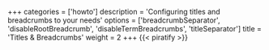 +++
categories = ['howto']
description = 'Configuring titles and breadcrumbs to your needs'
options = ['breadcrumbSeparator', 'disableRootBreadcrumb', 'disableTermBreadcrumbs', 'titleSeparator']
title = 'Titles & Breadcrumbs'
weight = 2
+++
{{< piratify >}}
